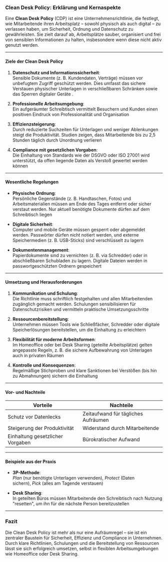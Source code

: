 ### Clean Desk Policy: Erklärung und Kernaspekte

Eine **Clean Desk Policy** (CDP) ist eine Unternehmensrichtlinie, die festlegt, wie Mitarbeitende ihren Arbeitsplatz – sowohl physisch als auch digital – zu verlassen haben, um Sicherheit, Ordnung und Datenschutz zu gewährleisten. Sie zielt darauf ab, Arbeitsplätze sauber, organisiert und frei von sensiblen Informationen zu halten, insbesondere wenn diese nicht aktiv genutzt werden.

---

#### **Ziele der Clean Desk Policy**

1. **Datenschutz und Informationssicherheit**:  
    Sensible Dokumente (z. B. Kundendaten, Verträge) müssen vor unbefugtem Zugriff geschützt werden. Dies umfasst das sichere Verstauen physischer Unterlagen in verschließbaren Schränken sowie das Sperren digitaler Geräte .
    
2. **Professionelle Arbeitsumgebung**:  
    Ein aufgeräumter Schreibtisch vermittelt Besuchern und Kunden einen positiven Eindruck von Professionalität und Organisation 
    
3. **Effizienzsteigerung**:  
    Durch reduzierte Suchzeiten für Unterlagen und weniger Ablenkungen steigt die Produktivität. Studien zeigen, dass Mitarbeitende bis zu 2,5 Stunden täglich durch Unordnung verlieren 
    
4. **Compliance mit gesetzlichen Vorgaben**:  
    Die Einhaltung von Standards wie der DSGVO oder ISO 27001 wird unterstützt, da offen liegende Daten als Verstoß gewertet werden können 

---

#### **Wesentliche Regelungen**

- **Physische Ordnung**:  
    Persönliche Gegenstände (z. B. Handtaschen, Fotos) und Arbeitsmaterialien müssen am Ende des Tages entfernt oder sicher verstaut werden. Nur aktuell benötigte Dokumente dürfen auf dem Schreibtisch liegen 
    
- **Digitale Sicherheit**:  
    Computer und mobile Geräte müssen gesperrt oder abgemeldet werden. Passwörter dürfen nicht notiert werden, und externe Speichermedien (z. B. USB-Sticks) sind verschlüsselt zu lagern 
    
- **Dokumentenmanagement**:  
    Papierdokumente sind zu vernichten (z. B. via Schredder) oder in abschließbaren Schubladen zu lagern. Digitale Dateien werden in passwortgeschützten Ordnern gespeichert 


---

#### **Umsetzung und Herausforderungen**

1. **Kommunikation und Schulung**:  
    Die Richtlinie muss schriftlich festgehalten und allen Mitarbeitenden zugänglich gemacht werden. Schulungen sensibilisieren für Datenschutzrisiken und vermitteln praktische Umsetzungsschritte 
    
2. **Ressourcenbereitstellung**:  
    Unternehmen müssen Tools wie Schließfächer, Schredder oder digitale Speicherlösungen bereitstellen, um die Einhaltung zu erleichtern 
    
3. **Flexibilität für moderne Arbeitsformen**:  
    Im Homeoffice oder bei Desk Sharing (geteilte Arbeitsplätze) gelten angepasste Regeln, z. B. die sichere Aufbewahrung von Unterlagen auch in privaten Räumen 
    
4. **Kontrolle und Konsequenzen**:  
    Regelmäßige Stichproben und klare Sanktionen bei Verstößen (bis hin zu Abmahnungen) sichern die Einhaltung 
    

---

#### **Vor- und Nachteile**

| **Vorteile**                     | **Nachteile**                       |
| -------------------------------- | ----------------------------------- |
| Schutz vor Datenlecks            | Zeitaufwand für tägliches Aufräumen |
| Steigerung der Produktivität     | Widerstand durch Mitarbeitende      |
| Einhaltung gesetzlicher Vorgaben | Bürokratischer Aufwand              |

---

#### **Beispiele aus der Praxis**

- **3P-Methode**:  
    _Plan_ (nur benötigte Unterlagen verwenden), _Protect_ (Daten sichern), _Pick_ (alles am Tagende verstauen) 
    
- **Desk Sharing**:  
    In geteilten Büros müssen Mitarbeitende den Schreibtisch nach Nutzung "resetten", um ihn für die nächste Person bereitzustellen 
    

---

### Fazit

Die Clean Desk Policy ist mehr als nur eine Aufräumregel – sie ist ein zentraler Baustein für Sicherheit, Effizienz und Compliance in Unternehmen. Durch klare Richtlinien, Schulungen und die Bereitstellung von Ressourcen lässt sie sich erfolgreich umsetzen, selbst in flexiblen Arbeitsumgebungen wie Homeoffice oder Desk Sharing.